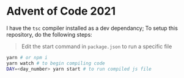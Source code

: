 # Advent of Code 2021

I have the `tsc` compiler installed as a dev dependancy; To setup this repository, do the following steps:

> Edit the start command in `package.json` to run a specific file


```bash
yarn # or npm i 
yarn watch # to begin compiling code
DAY=<day_number> yarn start # to run compiled js file
```